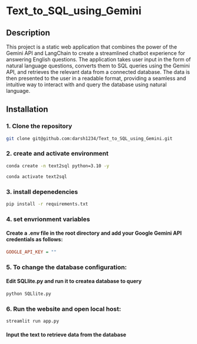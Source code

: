# Text_to_SQL_using_Gemini
## Description

This project is a static web application that combines the power of the Gemini API and LangChain to create a streamlined chatbot experience for answering English questions. The application takes user input in the form of natural language questions, converts them to SQL queries using the Gemini API, and retrieves the relevant data from a connected database. The data is then presented to the user in a readable format, providing a seamless and intuitive way to interact with and query the database using natural language.

## Installation

### 1. Clone the repository
```bash
git clone git@github.com:darsh1234/Text_to_SQL_using_Gemini.git
```

### 2. create and activate environment
``` bash 
conda create -n text2sql python=3.10 -y 
```

``` bash 
conda activate text2sql 
```

### 3. install depenedencies
``` bash 
pip install -r requirements.txt
```

### 4. set envrionment variables
#### Create a .env file in the root directory and add your Google Gemini API credentials as follows:
```ini
GOOGLE_API_KEY = ""
```

### 5. To change the database configuration:
#### Edit SQLlite.py and run it to createa database to query
``` bash 
python SQLlite.py
```

### 6. Run the website and open local host:
``` bash 
streamlit run app.py
```
#### Input the text to retrieve data from the database
